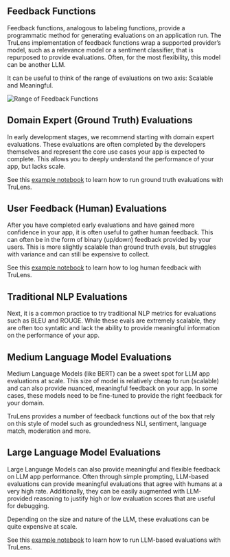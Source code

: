 ## Feedback Functions

Feedback functions, analogous to labeling functions, provide a programmatic method for generating evaluations on an application run. The TruLens implementation of feedback functions wrap a supported provider’s model, such as a relevance model or a sentiment classifier, that is repurposed to provide evaluations. Often, for the most flexibility, this model can be another LLM.

It can be useful to think of the range of evaluations on two axis: Scalable and Meaningful.

![Range of Feedback Functions](../assets/images/Range_of_Feedback_Functions.png)

## Domain Expert (Ground Truth) Evaluations

In early development stages, we recommend starting with domain expert evaluations. These evaluations are often completed by the developers themselves and represent the core use cases your app is expected to complete. This allows you to deeply understand the performance of your app, but lacks scale.

See this [example notebook](./groundtruth_evals.ipynb) to learn how to run ground truth evaluations with TruLens.

## User Feedback (Human) Evaluations

After you have completed early evaluations and have gained more confidence in your app, it is often useful to gather human feedback. This can often be in the form of binary (up/down) feedback provided by your users. This is more slightly scalable than ground truth evals, but struggles with variance and can still be expensive to collect.

See this [example notebook](./human_feedback.ipynb) to learn how to log human feedback with TruLens.

## Traditional NLP Evaluations

Next, it is a common practice to try traditional NLP metrics for evaluations such as BLEU and ROUGE. While these evals are extremely scalable, they are often too syntatic and lack the ability to provide meaningful information on the performance of your app.

## Medium Language Model Evaluations

Medium Language Models (like BERT) can be a sweet spot for LLM app evaluations at scale. This size of model is relatively cheap to run (scalable) and can also provide nuanced, meaningful feedback on your app. In some cases, these models need to be fine-tuned to provide the right feedback for your domain.

TruLens provides a number of feedback functions out of the box that rely on this style of model such as groundedness NLI, sentiment, language match, moderation and more.

## Large Language Model Evaluations

Large Language Models can also provide meaningful and flexible feedback on LLM app performance. Often through simple prompting, LLM-based evaluations can provide meaningful evaluations that agree with humans at a very high rate. Additionally, they can be easily augmented with LLM-provided reasoning to justify high or low evaluation scores that are useful for debugging.

Depending on the size and nature of the LLM, these evaluations can be quite expensive at scale.

See this [example notebook](./quickstart.ipynb) to learn how to run LLM-based evaluations with TruLens.